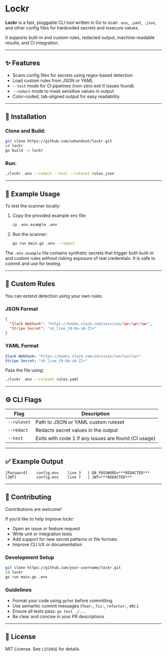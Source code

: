# Lockr

**Lockr** is a fast, pluggable CLI tool written in Go to scan `.env`, `.yaml`, `.json`, and other config files for hardcoded secrets and insecure values.

It supports built-in and custom rules, redacted output, machine-readable results, and CI integration.

---

## ✨ Features

- Scans config files for secrets using regex-based detection
- Load custom rules from JSON or YAML
- `--test` mode for CI pipelines (non-zero exit if issues found)
- `--redact` mode to mask sensitive values in output
- Color-coded, tab-aligned output for easy readability

---

## 🚀 Installation

### Clone and Build:

```bash
git clone https://github.com/sahandset/lockr.git
cd lockr
go build -o lockr
```

### Run:

```bash
./lockr .env --redact --test --ruleset rules.json
```

---

## 🧪 Example Usage

To test the scanner locally:

1. Copy the provided example env file:
   ```bash
   cp .env.example .env
   ```

2. Run the scanner:
   ```bash
   go run main.go .env --redact
   ```

The `.env.example` file contains synthetic secrets that trigger both built-in and custom rules without risking exposure of real credentials. It is safe to commit and use for testing.

---

## 📘 Custom Rules

You can extend detection using your own rules:

### JSON Format

```json
{
  "Slack Webhook": "https://hooks.slack.com/services/\w+/\w+/\w+",
  "Stripe Secret": "sk_live_[0-9a-zA-Z]+"
}
```

### YAML Format

```yaml
Slack Webhook: "https://hooks.slack.com/services/\w+/\w+/\w+"
Stripe Secret: "sk_live_[0-9a-zA-Z]+"
```

Pass the file using:

```bash
./lockr .env --ruleset rules.yaml
```

---

## ⚙️ CLI Flags

| Flag         | Description                                           |
|--------------|-------------------------------------------------------|
| `--ruleset`  | Path to JSON or YAML custom ruleset                   |
| `--redact`   | Redacts secret values in the output                   |
| `--test`     | Exits with code 1 if any issues are found (CI usage)  |

---

## ✅ Example Output

```
[Password]    config.env    line 3   | DB_PASSWORD=***REDACTED***
[JWT]         config.env    line 7   | JWT=***REDACTED***
```

---

## 🤝 Contributing

Contributions are welcome!

If you’d like to help improve lockr:

- Open an issue or feature request
- Write unit or integration tests
- Add support for new secret patterns or file formats
- Improve CLI UX or documentation

### Development Setup

```bash
git clone https://github.com/your-username/lockr.git
cd lockr
go run main.go .env
```

### Guidelines

- Format your code using `gofmt` before committing
- Use semantic commit messages (`feat:`, `fix:`, `refactor:`, etc.)
- Ensure all tests pass: `go test ./...`
- Be clear and concise in your PR descriptions

---

## 📄 License

MIT License. See `LICENSE` for details.
